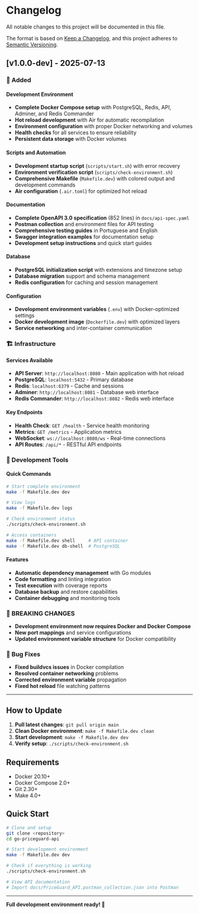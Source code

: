 # Changelog

All notable changes to this project will be documented in this file.

The format is based on [Keep a Changelog](https://keepachangelog.com/en/1.0.0/),
and this project adheres to [Semantic Versioning](https://semver.org/spec/v2.0.0.html).

## [v1.0.0-dev] - 2025-07-13

### 🚀 Added

#### Development Environment
- **Complete Docker Compose setup** with PostgreSQL, Redis, API, Adminer, and Redis Commander
- **Hot reload development** with Air for automatic recompilation
- **Environment configuration** with proper Docker networking and volumes
- **Health checks** for all services to ensure reliability
- **Persistent data storage** with Docker volumes

#### Scripts and Automation
- **Development startup script** (`scripts/start.sh`) with error recovery
- **Environment verification script** (`scripts/check-environment.sh`)
- **Comprehensive Makefile** (`Makefile.dev`) with colored output and development commands
- **Air configuration** (`.air.toml`) for optimized hot reload

#### Documentation
- **Complete OpenAPI 3.0 specification** (852 lines) in `docs/api-spec.yaml`
- **Postman collection** and environment files for API testing
- **Comprehensive testing guides** in Portuguese and English
- **Swagger integration examples** for documentation setup
- **Development setup instructions** and quick start guides

#### Database
- **PostgreSQL initialization script** with extensions and timezone setup
- **Database migration** support and schema management
- **Redis configuration** for caching and session management

#### Configuration
- **Development environment variables** (`.env`) with Docker-optimized settings
- **Docker development image** (`Dockerfile.dev`) with optimized layers
- **Service networking** and inter-container communication

### 🏗️ Infrastructure

#### Services Available
- **API Server**: `http://localhost:8080` - Main application with hot reload
- **PostgreSQL**: `localhost:5432` - Primary database
- **Redis**: `localhost:6379` - Cache and sessions
- **Adminer**: `http://localhost:8081` - Database web interface
- **Redis Commander**: `http://localhost:8082` - Redis web interface

#### Key Endpoints
- **Health Check**: `GET /health` - Service health monitoring
- **Metrics**: `GET /metrics` - Application metrics
- **WebSocket**: `ws://localhost:8080/ws` - Real-time connections
- **API Routes**: `/api/*` - RESTful API endpoints

### 🔧 Development Tools

#### Quick Commands
```bash
# Start complete environment
make -f Makefile.dev dev

# View logs
make -f Makefile.dev logs

# Check environment status
./scripts/check-environment.sh

# Access containers
make -f Makefile.dev shell     # API container
make -f Makefile.dev db-shell  # PostgreSQL
```

#### Features
- **Automatic dependency management** with Go modules
- **Code formatting** and linting integration
- **Test execution** with coverage reports
- **Database backup** and restore capabilities
- **Container debugging** and monitoring tools

### 🌟 BREAKING CHANGES
- **Development environment now requires Docker and Docker Compose**
- **New port mappings** and service configurations
- **Updated environment variable structure** for Docker compatibility

### 🐛 Bug Fixes
- **Fixed buildvcs issues** in Docker compilation
- **Resolved container networking** problems
- **Corrected environment variable** propagation
- **Fixed hot reload** file watching patterns

---

## How to Update

1. **Pull latest changes**: `git pull origin main`
2. **Clean Docker environment**: `make -f Makefile.dev clean`
3. **Start development**: `make -f Makefile.dev dev`
4. **Verify setup**: `./scripts/check-environment.sh`

## Requirements

- Docker 20.10+
- Docker Compose 2.0+
- Git 2.30+
- Make 4.0+

## Quick Start

```bash
# Clone and setup
git clone <repository>
cd go-priceguard-api

# Start development environment
make -f Makefile.dev dev

# Check if everything is working
./scripts/check-environment.sh

# View API documentation
# Import docs/PriceGuard_API.postman_collection.json into Postman
```

---

**Full development environment ready! 🎉**
